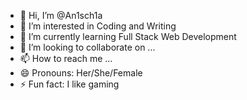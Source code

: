 - 👋 Hi, I’m @An1sch1a
- 👀 I’m interested in Coding and Writing
- 🌱 I’m currently learning Full Stack Web Development
- 💞️ I’m looking to collaborate on ...
- 📫 How to reach me ...
- 😄 Pronouns: Her/She/Female
- ⚡ Fun fact: I like gaming

<!---
An1sch1a/An1sch1a is a ✨ special ✨ repository because its `README.md` (this file) appears on your GitHub profile.
You can click the Preview link to take a look at your changes.
--->

